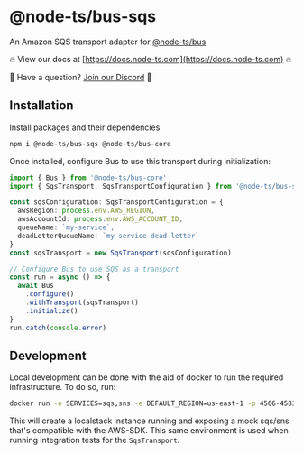 # @node-ts/bus-sqs

An Amazon SQS transport adapter for [@node-ts/bus](https://docs.node-ts.com)

🔥 View our docs at [https://docs.node-ts.com](https://docs.node-ts.com) 🔥

🤔 Have a question? [Join our Discord](https://discord.gg/Gg7v4xt82X) 🤔

## Installation

Install packages and their dependencies

```bash
npm i @node-ts/bus-sqs @node-ts/bus-core
```

Once installed, configure Bus to use this transport during initialization:

```typescript
import { Bus } from '@node-ts/bus-core'
import { SqsTransport, SqsTransportConfiguration } from '@node-ts/bus-sqs'

const sqsConfiguration: SqsTransportConfiguration = {
  awsRegion: process.env.AWS_REGION,
  awsAccountId: process.env.AWS_ACCOUNT_ID,
  queueName: `my-service`,
  deadLetterQueueName: `my-service-dead-letter`
}
const sqsTransport = new SqsTransport(sqsConfiguration)

// Configure Bus to use SQS as a transport
const run = async () => {
  await Bus
    .configure()
    .withTransport(sqsTransport)
    .initialize()
}
run.catch(console.error)
```

## Development

Local development can be done with the aid of docker to run the required infrastructure. To do so, run:

```bash
docker run -e SERVICES=sqs,sns -e DEFAULT_REGION=us-east-1 -p 4566-4583:4566-4583 localstack/localstack
```
This will create a localstack instance running and exposing a mock sqs/sns that's compatible with the AWS-SDK. This same environment is used when running integration tests for the `SqsTransport`.
